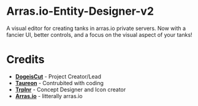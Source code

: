 # Arras.io-Entity-Designer-v2
A visual editor for creating tanks in arras.io private servers. Now with a fancier UI, better controls, and a focus on the visual aspect of your tanks!

# Credits
- [**DogeisCut**](https://github.com/DogeisCut) - Project Creator/Lead
- [**Taureon**](https://github.com/Taureon) - Contrubited with coding
- [**Trplnr**](https://github.com/trioplane) - Concept Designer and Icon creator
- **[Arras.io](https://arras.io/)** - litterally arras.io
